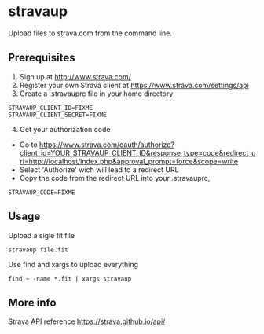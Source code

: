# stravaup
Upload files to strava.com from the command line.

## Prerequisites
1.  Sign up at http://www.strava.com/
2. Register your own Strava client at https://www.strava.com/settings/api
3. Create a .stravauprc file in your home directory
~~~
STRAVAUP_CLIENT_ID=FIXME
STRAVAUP_CLIENT_SECRET=FIXME
~~~
4. Get your authorization code
* Go to https://www.strava.com/oauth/authorize?client_id=YOUR_STRAVAUP_CLIENT_ID&response_type=code&redirect_uri=http://localhost/index.php&approval_prompt=force&scope=write
* Select 'Authorize' wich will lead to a redirect URL
* Copy the code from the redirect URL into your .stravauprc,
~~~
STRAVAUP_CODE=FIXME
~~~

## Usage
Upload a sigle fit file

    stravaup file.fit

Use find and xargs to upload everything

    find ~ -name *.fit | xargs stravaup

## More info

Strava API reference https://strava.github.io/api/
